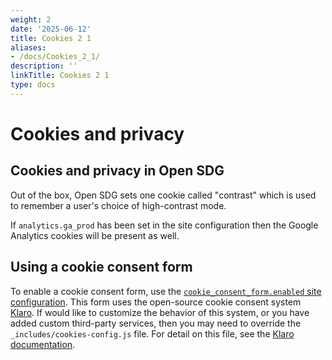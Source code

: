 ```yaml
---
weight: 2
date: '2025-06-12'
title: Cookies 2 1
aliases:
- /docs/Cookies_2_1/
description: ''
linkTitle: Cookies 2 1
type: docs
---
```


<h1>Cookies and privacy</h1>

## Cookies and privacy in Open SDG

Out of the box, Open SDG sets one cookie called "contrast" which is used to remember a user's choice of high-contrast mode.

If `analytics.ga_prod` has been set in the site configuration then the Google Analytics cookies will be present as well.

## Using a cookie consent form

To enable a cookie consent form, use the [`cookie_consent_form.enabled` site configuration](configuration.md#cookie_consent_form). This form uses the open-source cookie consent system [Klaro](https://heyklaro.com/docs/). If would like to customize the behavior of this system, or you have added custom third-party services, then you may need to override the `_includes/cookies-config.js` file. For detail on this file, see the [Klaro documentation](https://heyklaro.com/docs/integration/annotated-configuration).
